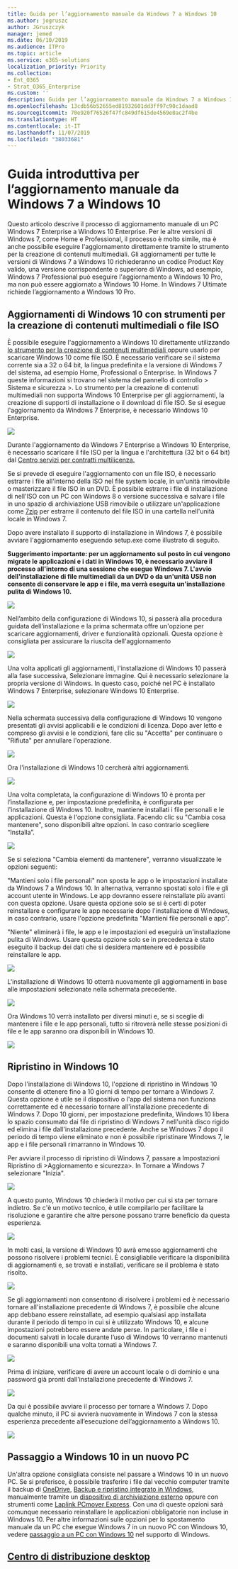 ```yaml
---
title: Guida per l’aggiornamento manuale da Windows 7 a Windows 10
ms.author: jogruszc
author: JGruszczyk
manager: jemed
ms.date: 06/10/2019
ms.audience: ITPro
ms.topic: article
ms.service: o365-solutions
localization_priority: Priority
ms.collection:
- Ent_O365
- Strat_O365_Enterprise
ms.custom: ''
description: Guida per l’aggiornamento manuale da Windows 7 a Windows 10.
ms.openlocfilehash: 13cdb56b52655ed81932601dd3ff97c90c1daad8
ms.sourcegitcommit: 70e920f76526f47fc849df615de4569e0ac2f4be
ms.translationtype: HT
ms.contentlocale: it-IT
ms.lasthandoff: 11/07/2019
ms.locfileid: "38033681"
---
```

# <a name="windows-7-to-windows-10-manual-upgrade-step-by-step-guide"></a>Guida introduttiva per l’aggiornamento manuale da Windows 7 a Windows 10

Questo articolo descrive il processo di aggiornamento manuale di un PC Windows 7 Enterprise a Windows 10 Enterprise. Per le altre versioni di Windows 7, come Home e Professional, il processo è molto simile, ma è anche possibile eseguire l'aggiornamento direttamente tramite lo strumento per la creazione di contenuti multimediali. Gli aggiornamenti per tutte le versioni di Windows 7 a Windows 10 richiederanno un codice Product Key valido, una versione corrispondente o superiore di Windows, ad esempio, Windows 7 Professional può eseguire l'aggiornamento a Windows 10 Pro, ma non può essere aggiornato a Windows 10 Home. In Windows 7 Ultimate richiede l’aggiornamento a Windows 10 Pro.

## <a name="windows-10-upgrades-using-the-media-creation-tool-or-iso-files"></a>Aggiornamenti di Windows 10 con strumenti per la creazione di contenuti multimediali o file ISO

È possibile eseguire l'aggiornamento a Windows 10 direttamente utilizzando [lo strumento per la creazione di contenuti multimediali ](https://www.microsoft.com/software-download/windows10ISO) oppure usarlo per scaricare Windows 10 come file ISO. È necessario verificare se il sistema corrente sia a 32 o 64 bit, la lingua predefinita e la versione di Windows 7 del sistema, ad esempio Home, Professional o Enterprise. In Windows 7 queste informazioni si trovano nel sistema del pannello di controllo \> Sistema e sicurezza \>. Lo strumento per la creazione di contenuti multimediali non supporta Windows 10 Enterprise per gli aggiornamenti, la creazione di supporti di installazione o il download di file ISO. Se si esegue l'aggiornamento da Windows 7 Enterprise, è necessario Windows 10 Enterprise.

![](media/windows-7-to-windows-10-upgrade-manual-media/windows-7-to-windows-10-upgrade-manual-media-1.png)

Durante l'aggiornamento da Windows 7 Enterprise a Windows 10 Enterprise, è necessario scaricare il file ISO per la lingua e l'architettura (32 bit o 64 bit) dal [Centro servizi per contratti multilicenza.](https://www.microsoft.com/licensing/servicecenter/default.aspx)

Se si prevede di eseguire l'aggiornamento con un file ISO, è necessario estrarre i file all'interno della ISO nel file system locale, in un'unità rimovibile o masterizzare il file ISO in un DVD. È possibile estrarre i file di installazione di nell'ISO con un PC con Windows 8 o versione successiva e salvare i file in uno spazio di archiviazione USB rimovibile o utilizzare un'applicazione come [7zip](https://www.7-zip.org/) per estrarre il contenuto del file ISO in una cartella nell'unità locale in Windows 7.

Dopo avere installato il supporto di installazione in Windows 7, è possibile avviare l'aggiornamento eseguendo setup.exe come illustrato di seguito.

**Suggerimento importante: per un aggiornamento sul posto in cui vengono migrate le applicazioni e i dati in Windows 10, è necessario avviare il processo all'interno di una sessione che esegue Windows 7. L'avvio dell'installazione di file multimediali da un DVD o da un'unità USB non consente di conservare le app e i file, ma verrà eseguita un'installazione pulita di Windows 10.**

![](media/windows-7-to-windows-10-upgrade-manual-media/windows-7-to-windows-10-upgrade-manual-media-2.png)

Nell’ambito della configurazione di Windows 10, si passerà alla procedura guidata dell’installazione e la prima schermata offre un'opzione per scaricare aggiornamenti, driver e funzionalità opzionali. Questa opzione è consigliata per assicurare la riuscita dell'aggiornamento

![](media/windows-7-to-windows-10-upgrade-manual-media/windows-7-to-windows-10-upgrade-manual-media-3.png)

Una volta applicati gli aggiornamenti, l'installazione di Windows 10 passerà alla fase successiva, Selezionare immagine. Qui è necessario selezionare la propria versione di Windows. In questo caso, poiché nel PC è installato Windows 7 Enterprise, selezionare Windows 10 Enterprise.

![](media/windows-7-to-windows-10-upgrade-manual-media/windows-7-to-windows-10-upgrade-manual-media-4.png)

Nella schermata successiva della configurazione di Windows 10 vengono presentati gli avvisi applicabili e le condizioni di licenza. Dopo aver letto e compreso gli avvisi e le condizioni, fare clic su "Accetta" per continuare o "Rifiuta" per annullare l'operazione.

![](media/windows-7-to-windows-10-upgrade-manual-media/windows-7-to-windows-10-upgrade-manual-media-5.png)

Ora l'installazione di Windows 10 cercherà altri aggiornamenti.

![](media/windows-7-to-windows-10-upgrade-manual-media/windows-7-to-windows-10-upgrade-manual-media-6.png)

Una volta completata, la configurazione di Windows 10 è pronta per l’installazione e, per impostazione predefinita, è configurata per l'installazione di Windows 10. Inoltre, mantiene installati i file personali e le applicazioni. Questa è l'opzione consigliata. Facendo clic su "Cambia cosa mantenere", sono disponibili altre opzioni. In caso contrario scegliere “Installa”.

![](media/windows-7-to-windows-10-upgrade-manual-media/windows-7-to-windows-10-upgrade-manual-media-7.png)

Se si seleziona "Cambia elementi da mantenere", verranno visualizzate le opzioni seguenti:

"Mantieni solo i file personali" non sposta le app o le impostazioni installate da Windows 7 a Windows 10. In alternativa, verranno spostati solo i file e gli account utente in Windows. Le app dovranno essere reinstallate più avanti con questa opzione. Usare questa opzione solo se si è certi di poter reinstallare e configurare le app necessarie dopo l'installazione di Windows, in caso contrario, usare l'opzione predefinita "Mantieni file personali e app".

"Niente" eliminerà i file, le app e le impostazioni ed eseguirà un'installazione pulita di Windows. Usare questa opzione solo se in precedenza è stato eseguito il backup dei dati che si desidera mantenere ed è possibile reinstallare le app.

![](media/windows-7-to-windows-10-upgrade-manual-media/windows-7-to-windows-10-upgrade-manual-media-8.png)

L'installazione di Windows 10 otterrà nuovamente gli aggiornamenti in base alle impostazioni selezionate nella schermata precedente.

![](media/windows-7-to-windows-10-upgrade-manual-media/windows-7-to-windows-10-upgrade-manual-media-9.png)

Ora Windows 10 verrà installato per diversi minuti e, se si sceglie di mantenere i file e le app personali, tutto si ritroverà nelle stesse posizioni di file e le app saranno ora disponibili in Windows 10.

![](media/windows-7-to-windows-10-upgrade-manual-media/windows-7-to-windows-10-upgrade-manual-media-10.png)

## 

## <a name="recovery-in-windows-10"></a>Ripristino in Windows 10

Dopo l'installazione di Windows 10, l'opzione di ripristino in Windows 10 consente di ottenere fino a 10 giorni di tempo per tornare a Windows 7. Questa opzione è utile se il dispositivo o l'app del sistema non funziona correttamente ed è necessario tornare all'installazione precedente di Windows 7. Dopo 10 giorni, per impostazione predefinita, Windows 10 libera lo spazio consumato dai file di ripristino di Windows 7 nell'unità disco rigido ed elimina i file dall'installazione precedente. Anche se Windows 7 dopo il periodo di tempo viene eliminato e non è possibile ripristinare Windows 7, le app e i file personali rimarranno in Windows 10.

Per avviare il processo di ripristino di Windows 7, passare a Impostazioni Ripristino di \>Aggiornamento e sicurezza\>. In Tornare a Windows 7 selezionare "Inizia".

![](media/windows-7-to-windows-10-upgrade-manual-media/windows-7-to-windows-10-upgrade-manual-media-11.png)

A questo punto, Windows 10 chiederà il motivo per cui si sta per tornare indietro. Se c'è un motivo tecnico, è utile compilarlo per facilitare la risoluzione e garantire che altre persone possano trarre beneficio da questa esperienza.

![](media/windows-7-to-windows-10-upgrade-manual-media/windows-7-to-windows-10-upgrade-manual-media-12.png)

In molti casi, la versione di Windows 10 avrà emesso aggiornamenti che possono risolvere i problemi tecnici. È consigliabile verificare la disponibilità di aggiornamenti e, se trovati e installati, verificare se il problema è stato risolto.

![](media/windows-7-to-windows-10-upgrade-manual-media/windows-7-to-windows-10-upgrade-manual-media-13.png)

Se gli aggiornamenti non consentono di risolvere i problemi ed è necessario tornare all'installazione precedente di Windows 7, è possibile che alcune app debbano essere reinstallate, ad esempio qualsiasi app installata durante il periodo di tempo in cui si è utilizzato Windows 10, e alcune impostazioni potrebbero essere andate perse. In particolare, i file e i documenti salvati in locale durante l’uso di Windows 10 verranno mantenuti e saranno disponibili una volta tornati a Windows 7. 

![](media/windows-7-to-windows-10-upgrade-manual-media/windows-7-to-windows-10-upgrade-manual-media-14.png)

Prima di iniziare, verificare di avere un account locale o di dominio e una password già pronti dall'installazione precedente di Windows 7.

![](media/windows-7-to-windows-10-upgrade-manual-media/windows-7-to-windows-10-upgrade-manual-media-15.png)

Da qui è possibile avviare il processo per tornare a Windows 7. Dopo qualche minuto, il PC si avvierà nuovamente in Windows 7 con la stessa esperienza precedente all’esecuzione dell’aggiornamento a Windows 10.

![](media/windows-7-to-windows-10-upgrade-manual-media/windows-7-to-windows-10-upgrade-manual-media-16.png)

## <a name="moving-to-windows-10-on-a-new-pc"></a>Passaggio a Windows 10 in un nuovo PC

Un'altra opzione consigliata consiste nel passare a Windows 10 in un nuovo PC. Se si preferisce, è possibile trasferire i file dal vecchio computer tramite il backup di [OneDrive](https://support.office.com/article/b5e918be-0fd4-4095-98da-bceed57f8e0c?ocid=MoveToWindows10), [Backup e ripristino integrato in Windows](https://support.microsoft.com/help/4469209?ocid=MoveToWindows10), manualmente tramite un [dispositivo di archiviazione esterno](https://support.microsoft.com/help/4465814/windows-7-move-files-off-pc-with-an-external-storage-device?ocid=MoveToWindows10) oppure con strumenti come [Laplink PCmover Express](https://www.microsoft.com/windows/transfer-your-data). Con una di queste opzioni sarà comunque necessario reinstallare le applicazioni obbligatorie non incluse in Windows 10. Per altre informazioni sulle opzioni per lo spostamento manuale da un PC che esegue Windows 7 in un nuovo PC con Windows 10, vedere [passaggio a un PC con Windows 10](https://support.microsoft.com/help/4229823?ocid=MoveToWindows10) nel supporto di Windows.

## <a name="desktop-deployment-centerhttpsakamshowtoshift"></a>[Centro di distribuzione desktop](https://aka.ms/howtoshift)